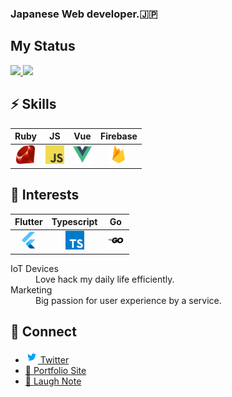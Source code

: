 ### Japanese Web developer.🇯🇵  

## My Status

<a href="https://github.com/anuraghazra/github-readme-stats">
  <img src="https://github-readme-stats.vercel.app/api?username=naru20181117&theme=gruvbox&count_private=true&show_icons=true" />
</a>     

<a href="https://github.com/anuraghazra/github-readme-stats">
  <img src="https://github-readme-stats.vercel.app/api/top-langs/?username=naru20181117&theme=gruvbox&layout=compact" />
</a>


## ⚡ Skills

|Ruby|JS|Vue|Firebase|
|:---:|:---:|:---:|:---:|
|<img src="https://raw.githubusercontent.com/github/explore/80688e429a7d4ef2fca1e82350fe8e3517d3494d/topics/ruby/ruby.png" width="30px">|<img src="https://raw.githubusercontent.com/github/explore/80688e429a7d4ef2fca1e82350fe8e3517d3494d/topics/javascript/javascript.png" width="30px">|<img src="https://raw.githubusercontent.com/github/explore/80688e429a7d4ef2fca1e82350fe8e3517d3494d/topics/vue/vue.png" width="30px">|<img src="https://raw.githubusercontent.com/github/explore/80688e429a7d4ef2fca1e82350fe8e3517d3494d/topics/firebase/firebase.png" width="30px">

## 🤔 Interests


|Flutter|Typescript|Go|
|:---:|:---:|:---:|
|<img src="https://raw.githubusercontent.com/github/explore/80688e429a7d4ef2fca1e82350fe8e3517d3494d/topics/flutter/flutter.png" width="30px">|<img src="https://raw.githubusercontent.com/github/explore/80688e429a7d4ef2fca1e82350fe8e3517d3494d/topics/typescript/typescript.png" width="30px">|<img src="https://raw.githubusercontent.com/github/explore/80688e429a7d4ef2fca1e82350fe8e3517d3494d/topics/go/go.png" width="30px">|


<dl>
  <dt>IoT Devices
    <dd>Love hack my daily life efficiently.</dd>
  </dt>
  <dt>Marketing
    <dd>Big passion for user experience by a service.</dd>
  </dt>
</dl>

## 💬 Connect

- [<img src="https://raw.githubusercontent.com/github/explore/80688e429a7d4ef2fca1e82350fe8e3517d3494d/topics/twitter/twitter.png" width="20px"> Twitter](https://twitter.com/1026NT)
- [💬 Portfolio Site](https://naruhiro-portfolio.firebaseapp.com/)
- [📝 Laugh Note](https://note.com/naru_note)

